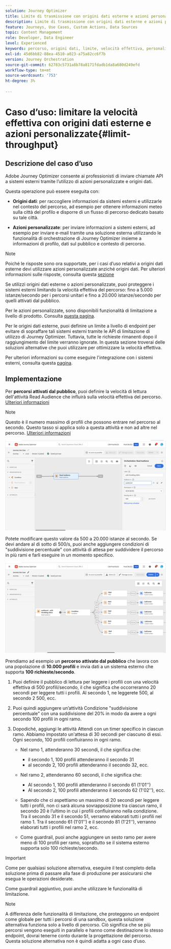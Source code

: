 ```yaml
---
solution: Journey Optimizer
title: Limite di trasmissione con origini dati esterne e azioni personalizzate
description: Limite di trasmissione con origini dati esterne e azioni personalizzate
feature: Journeys, Use Cases, Custom Actions, Data Sources
topic: Content Management
role: Developer, Data Engineer
level: Experienced
keywords: percorso, origini dati, limite, velocità effettiva, personalizzato, azioni
exl-id: 45d6bb82-88ea-4510-a023-a75a82cc6f7b
version: Journey Orchestration
source-git-commit: 62783c5731a8b78a8171fdadb1da8a680d249efd
workflow-type: tm+mt
source-wordcount: '753'
ht-degree: 3%

---
```


# Caso d’uso: limitare la velocità effettiva con origini dati esterne e azioni personalizzate{#limit-throughput}

## Descrizione del caso d’uso

Adobe Journey Optimizer consente ai professionisti di inviare chiamate API a sistemi esterni tramite l’utilizzo di azioni personalizzate e origini dati.

Questa operazione può essere eseguita con:

* **Origini dati**: per raccogliere informazioni da sistemi esterni e utilizzarle nel contesto del percorso, ad esempio per ottenere informazioni meteo sulla città del profilo e disporre di un flusso di percorso dedicato basato su tale città.

* **Azioni personalizzate**: per inviare informazioni a sistemi esterni, ad esempio per inviare e-mail tramite una soluzione esterna utilizzando le funzionalità di orchestrazione di Journey Optimizer insieme a informazioni di profilo, dati sul pubblico e contesto di percorso.

>[!NOTE]
>
>Poiché le risposte sono ora supportate, per i casi d’uso relativi a origini dati esterne devi utilizzare azioni personalizzate anziché origini dati. Per ulteriori informazioni sulle risposte, consulta questa [sezione](../action/action-response.md)

Se utilizzi origini dati esterne o azioni personalizzate, puoi proteggere i sistemi esterni limitando la velocità effettiva del percorso: fino a 5.000 istanze/secondo per i percorsi unitari e fino a 20.000 istanze/secondo per quelli attivati dal pubblico.

Per le azioni personalizzate, sono disponibili funzionalità di limitazione a livello di prodotto. Consulta [questa pagina](../configuration/external-systems.md#capping).

Per le origini dati esterne, puoi definire un limite a livello di endpoint per evitare di sopraffare tali sistemi esterni tramite le API di limitazione di utilizzo di Journey Optimizer. Tuttavia, tutte le richieste rimanenti dopo il raggiungimento del limite verranno ignorate. In questa sezione troverai delle soluzioni alternative che puoi utilizzare per ottimizzare la velocità effettiva.

Per ulteriori informazioni su come eseguire l&#39;integrazione con i sistemi esterni, consulta questa [pagina](../configuration/external-systems.md).

## Implementazione

Per **percorsi attivati dal pubblico**, puoi definire la velocità di lettura dell&#39;attività Read Audience che influirà sulla velocità effettiva del percorso. [Ulteriori informazioni](../building-journeys/read-audience.md)

>[!NOTE]
>
> Questo è il numero massimo di profili che possono entrare nel percorso al secondo. Questo tasso si applica solo a questa attività e non ad altre nel percorso. [Ulteriori informazioni](../building-journeys/read-audience.md)


![](assets/limit-throughput-1.png)

Potete modificare questo valore da 500 a 20.000 istanze al secondo. Se devi andare al di sotto di 500/s, puoi anche aggiungere condizioni di &quot;suddivisione percentuale&quot; con attività di attesa per suddividere il percorso in più rami e farli eseguire in un momento specifico.

![](assets/limit-throughput-2.png)

Prendiamo ad esempio un **percorso attivato dal pubblico** che lavora con una popolazione di **10.000 profili** e invia dati a un sistema esterno che supporta **100 richieste/secondo**.

1. Puoi definire il pubblico di lettura per leggere i profili con una velocità effettiva di 500 profili/secondo, il che significa che occorreranno 20 secondi per leggere tutti i profili. Al secondo 1, ne leggerete 500, al secondo 2 500, ecc.

1. Puoi quindi aggiungere un’attività Condizione &quot;suddivisione percentuale&quot; con una suddivisione del 20% in modo da avere a ogni secondo 100 profili in ogni ramo.

1. Dopodiché, aggiungi le attività Attendi con un timer specifico in ciascun ramo. Abbiamo impostato un&#39;attesa di 30 secondi per ciascuno di essi. Ogni secondo, 100 profili confluiranno in ogni ramo.

   * Nel ramo 1, attenderanno 30 secondi, il che significa che:
      * il secondo 1, 100 profili attenderanno il secondo 31
      * al secondo 2, 100 profili attenderanno il secondo 32, ecc.

   * Nel ramo 2, attenderanno 60 secondi, il che significa che:
      * Al secondo 1, 100 profili attenderanno il secondo 61 (1&#39;01&#39;&#39;)
      * Al secondo 2, 100 profili attenderanno il secondo 62 (1&#39;02&#39;&#39;), ecc.

   * Sapendo che ci aspettiamo un massimo di 20 secondi per leggere tutti i profili, non ci sarà alcuna sovrapposizione tra ciascun ramo, il secondo 20 è l’ultimo in cui i profili confluiranno nella condizione. Tra il secondo 31 e il secondo 51, verranno elaborati tutti i profili nel ramo 1. Tra il secondo 61 (1&#39;01&#39;&#39;) e il secondo 81 (1&#39;21&#39;&#39;), verranno elaborati tutti i profili nel ramo 2, ecc.

   * Come guardrail, puoi anche aggiungere un sesto ramo per avere meno di 100 profili per ramo, soprattutto se il sistema esterno supporta solo 100 richieste/secondo.

>[!IMPORTANT]
>
>Come per qualsiasi soluzione alternativa, eseguire il test completo della soluzione prima di passare alla fase di produzione per assicurarsi che esegua le operazioni desiderate.

Come guardrail aggiuntivo, puoi anche utilizzare le funzionalità di limitazione.

>[!NOTE]
>
>A differenza delle funzionalità di limitazione, che proteggono un endpoint come globale per tutti i percorsi di una sandbox, questa soluzione alternativa funziona solo a livello di percorso. Ciò significa che se più percorsi vengono eseguiti in parallelo e hanno come destinazione lo stesso endpoint, dovrai tenerne conto durante la progettazione del percorso. Questa soluzione alternativa non è quindi adatta a ogni caso d’uso.
